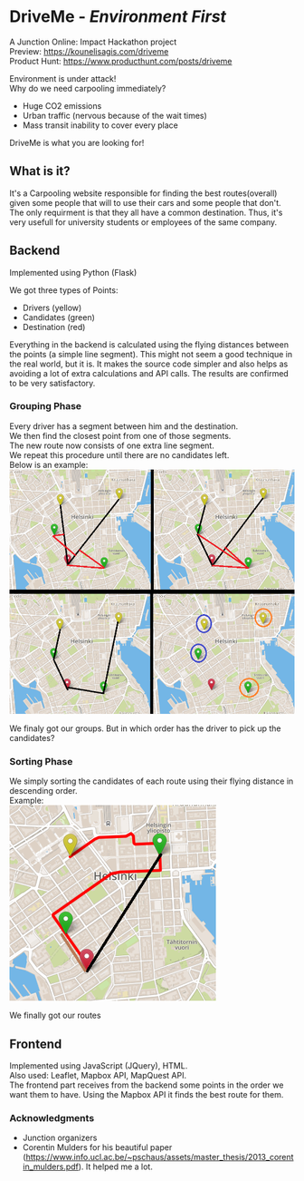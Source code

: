 # DriveMe - *Environment First*

A Junction Online: Impact Hackathon project<br>
Preview: https://kounelisagis.com/driveme<br>
Product Hunt: https://www.producthunt.com/posts/driveme<br>

Environment is under attack!<br>
Why do we need carpooling immediately?<br>
- Huge CO2 emissions
- Urban traffic (nervous because of the wait times)
- Mass transit inability to cover every place

DriveMe is what you are looking for!

## What is it?
It's a Carpooling website responsible for finding the best routes(overall) given some people that will to use their cars and some people that don't. The only requirment is that they all have a common destination. Thus, it's very usefull for university students or employees of the same company.




## Backend
Implemented using Python (Flask)

We got three types of Points:
- Drivers (yellow)
- Candidates (green)
- Destination (red)

Everything in the backend is calculated using the flying distances between the points (a simple line segment). This might not seem a good technique in the real world, but it is. It makes the source code simpler and also helps as avoiding a lot of extra calculations and API calls. The results are confirmed to be very satisfactory.

### Grouping Phase
Every driver has a segment between him and the destination.<br>
We then find the closest point from one of those segments.<br>
The new route now consists of one extra line segment.<br>
We repeat this procedure until there are no candidates left.<br>
Below is an example:<br>
![Example #1](_images/1.png)

We finaly got our groups. But in which order has the driver to pick up the candidates?

### Sorting Phase
We simply sorting the candidates of each route using their flying distance in descending order.<br>
Example:<br>
![Example #2](_images/2.png)

We finally got our routes

## Frontend
Implemented using JavaScript (JQuery), HTML.<br>
Also used: Leaflet, Mapbox API, MapQuest API.<br>
The frontend part receives from the backend some points in the order we want them to have. Using the Mapbox API it finds the best route for them.

### Acknowledgments

- Junction organizers
- Corentin Mulders for his beautiful paper (https://www.info.ucl.ac.be/~pschaus/assets/master_thesis/2013_corentin_mulders.pdf). It helped me a lot.
